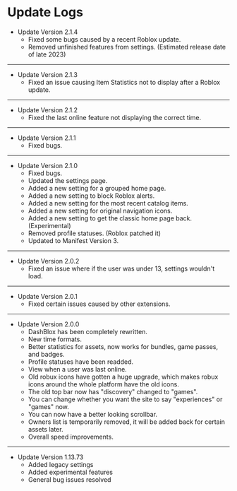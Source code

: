# Update Logs
* Update Version 2.1.4
    * Fixed some bugs caused by a recent Roblox update.
    * Removed unfinished features from settings. (Estimated release date of late 2023)
---
* Update Version 2.1.3
    * Fixed an issue causing Item Statistics not to display after a Roblox update.
---
* Update Version 2.1.2
    * Fixed the last online feature not displaying the correct time.
---
* Update Version 2.1.1
    * Fixed bugs.
---
* Update Version 2.1.0
    * Fixed bugs.
    * Updated the settings page.
    * Added a new setting for a grouped home page.
    * Added a new setting to block Roblox alerts.
    * Added a new setting for the most recent catalog items.
    * Added a new setting for original navigation icons.
    * Added a new setting to get the classic home page back. (Experimental)
    * Removed profile statuses. (Roblox patched it)
    * Updated to Manifest Version 3.
---
* Update Version 2.0.2
    * Fixed an issue where if the user was under 13, settings wouldn't load.
---
* Update Version 2.0.1
    * Fixed certain issues caused by other extensions.
---
* Update Version 2.0.0
    * DashBlox has been completely rewritten.
    * New time formats.
    * Better statistics for assets, now works for bundles, game passes, and badges.
    * Profile statuses have been readded.
    * View when a user was last online.
    * Old robux icons have gotten a huge upgrade, which makes robux icons around the whole platform have the old icons.
    * The old top bar now has "discovery" changed to "games".
    * You can change whether you want the site to say "experiences" or "games" now.
    * You can now have a better looking scrollbar.
    * Owners list is temporarily removed, it will be added back for certain assets later.
    * Overall speed improvements.
---
* Update Version 1.13.73
    * Added legacy settings
    * Added experimental features
    * General bug issues resolved